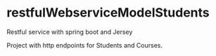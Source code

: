 # restfulWebserviceModelStudents
Restful service with spring boot and Jersey

Project with http endpoints for Students and Courses. 
